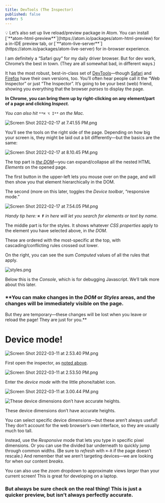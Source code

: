 ```yaml
---
title: DevTools (The Inspector)
published: false
order: 5
---
```





<aside>
💡 Let’s also set up live reload/preview package in Atom. You can install [`**atom-html-preview**`](https://atom.io/packages/atom-html-preview) for a in-IDE preview tab, or [`**atom-live-server**`](https://atom.io/packages/atom-live-server) for in-browser experience.

</aside>

I am definitely a “Safari guy” for my daily driver browser. But for dev work, Chrome’s the best in town. (They are all somewhat bad, in different ways.)

It has the most robust, best-in-class set of [DevTools](https://developer.chrome.com/docs/devtools/)—though [Safari](https://developer.apple.com/safari/tools/) and [Firefox](https://developer.mozilla.org/en-US/docs/Tools) have their own versions, too. You’ll often hear people call it the “Web Inspector” or just “The Inspector”. It’s going to be your best (web) friend, showing you everything that the browser *parses* to display the page.

**In Chrome, you can bring them up by right-clicking on any element/part of a page and clicking *Inspect.***

*You can also hit* `**⌘ ⌥ I**` *on the Mac.*

![Screen Shot 2022-02-17 at 7.41.55 PM.png](Screen_Shot_2022-02-17_at_7.41.55_PM.png)

You’ll see the tools on the right side of the page. Depending on how big your screen is, they might be laid out a bit differently—but the basics are the same:

![Screen Shot 2022-02-17 at 8.10.45 PM.png](Screen_Shot_2022-02-17_at_8.10.45_PM.png)

The top part is [*the DOM*](https://www.notion.so/A-lot-of-acroynms-0e6e758bedc2436db8b16ddfbfaef13e)—you can expand/collapse all the nested HTML *Elements* on the opened page.

The first button in the upper-left lets you mouse over on the page, and will then show you that element hierarchically in the DOM.

The second (more on this later, toggles the *Device toolbar*, “responsive mode.”

![Screen Shot 2022-02-17 at 7.54.05 PM.png](Screen_Shot_2022-02-17_at_7.54.05_PM.png)

*Handy tip here:* **`⌘ F`** *in here will let you search for elements or text by name.*

The middle part is for the styles. It shows whatever *CSS properties* apply to the element you have selected above, in *the DOM*.

These are ordered with the most-specific at the top, with cascading/conflicting rules crossed out lower.

On the right, you can see the sum *Computed* values of all the rules that apply.

![styles.png](styles.png)

Below this is the *Console*, which is for debugging Javascript. We’ll talk more about this later.

### **You can make changes in the *DOM* or *Styles* areas, and the changes will be immediately visible on the page.

But they are temporary—these changes will be lost when you leave or reload the page! They are just for you.**

# Device mode!

![Screen Shot 2022-03-11 at 2.53.40 PM.png](Screen_Shot_2022-03-11_at_2.53.40_PM.png)

First open the inspector, as [noted above](https://www.notion.so/DevTools-The-Inspector-d0533c0133b24b168160eee046ce94b9).

![Screen Shot 2022-03-11 at 2.53.50 PM.png](Screen_Shot_2022-03-11_at_2.53.50_PM.png)

Enter the *device mode* with the little phone/tablet icon.

![Screen Shot 2022-03-11 at 3.00.44 PM.png](Screen_Shot_2022-03-11_at_3.00.44_PM.png)

![These device dimensions don’t have accurate heights.](Screen_Shot_2022-03-11_at_2.55.00_PM.png)

These device dimensions don’t have accurate heights.

You can select specific device dimensions—but these aren’t always useful! They don’t account for the web browser’s own interface, so they are usually much too tall.

Instead, use the *Responsive* mode that lets you type in specific pixel dimensions. Or you can use the divided bar underneath to quickly jump through common widths. (Be sure to *refresh* with `⌘-R` if the page doesn’t rescale.) And remember that we aren’t targeting devices—we are looking for when our content *breaks*.

You can also use the *zoom* dropdown to approximate views *larger* than your current screen! This is great for developing on a laptop.

### **But always be sure check on the real thing! This is just a quicker preview, but isn’t always perfectly accurate.**



<!-- ## Testing responsive design



The easiest way to test all these things out is using [the device mode](https://www.notion.so/DevTools-The-Inspector-d0533c0133b24b168160eee046ce94b9) in Chrome’s *Inspector*. There will still be differences (like not necessarily honoring device-specific settings like `hover`), but for layout/breakpoint development it is often much faster than checking on actual devices!

[*DevTools / The Inspector*](https://www.notion.so/DevTools-The-Inspector-d0533c0133b24b168160eee046ce94b9) -->
